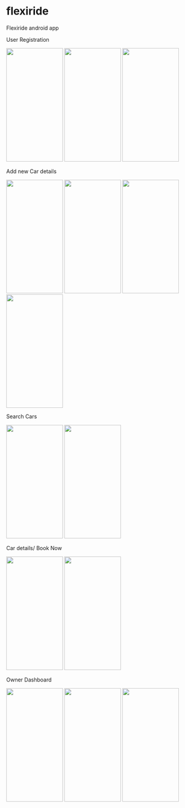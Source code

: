 # flexiride

Flexiride android app

User Registration

<img src="https://github.com/truptig12/flexiride/assets/143222562/c3f2a933-2ab0-4400-8e09-5d8aad985fe6" width="150" height="300">
<img src="https://github.com/truptig12/flexiride/assets/143222562/21885eca-b949-4bef-8480-8fc55b3f2f46" width="150" height="300">
<img src="https://github.com/truptig12/flexiride/assets/143222562/f2e9cae4-aeb3-4d34-852b-abba4b65391d" width="150" height="300">



Add new Car details



<img src="https://github.com/truptig12/flexiride/assets/143222562/9ebe340c-a6d3-4417-b394-3c5a77c3cd23" width="150" height="300">
<img src="https://github.com/truptig12/flexiride/assets/143222562/c778913f-edb9-4069-80bc-1ea580ef1698" width="150" height="300">
<img src="https://github.com/truptig12/flexiride/assets/143222562/56d7f878-b1b8-48f0-8fc3-fc3cbc165457" width="150" height="300">
<img src="https://github.com/truptig12/flexiride/assets/143222562/a5f2ea6e-9017-4b02-a7a0-cd4c7e1cdaf5" width="150" height="300">


Search Cars

<img src="https://github.com/truptig12/flexiride/assets/143222562/60856390-0481-4008-beed-a4a49fdef8eb" width="150" height="300">
<img src="https://github.com/truptig12/flexiride/assets/143222562/f9efc0bc-41b9-4bc8-a14a-4fa1badaefa7" width="150" height="300">

Car details/ Book Now

<img src="https://github.com/truptig12/flexiride/assets/143222562/56714ef6-cea4-4209-96aa-1ee464a121e0" width="150" height="300">
<img src="https://github.com/truptig12/flexiride/assets/143222562/7ffd4f9e-695a-404d-93ca-8db055717c71" width="150" height="300">


Owner Dashboard

<img src="https://github.com/truptig12/flexiride/assets/143222562/94130937-7528-4fc8-8891-eb9a0b81d5be" width="150" height="300">
<img src="https://github.com/truptig12/flexiride/assets/143222562/97ffead4-7ff9-4d77-be98-8deb67b5a25e" width="150" height="300">
<img src="https://github.com/truptig12/flexiride/assets/143222562/0a73e680-6a45-412f-9312-5734a6530726" width="150" height="300">


